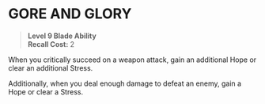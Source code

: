 ﻿# GORE AND GLORY

> **Level 9 Blade Ability**  
> **Recall Cost:** 2

When you critically succeed on a weapon attack, gain an additional Hope or clear an additional Stress.

Additionally, when you deal enough damage to defeat an enemy, gain a Hope or clear a Stress.
